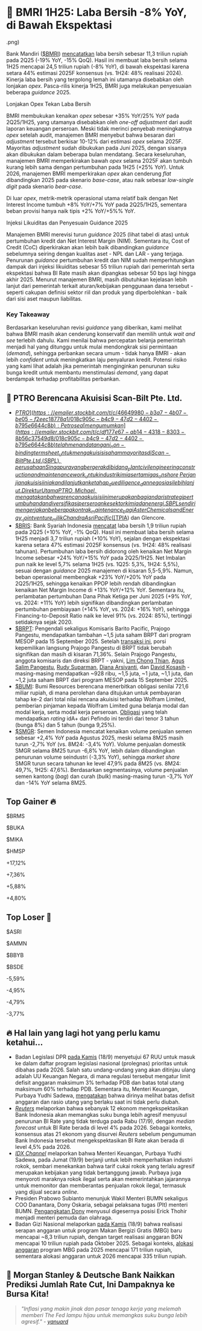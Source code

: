 # 🏦 BMRI 1H25: Laba Bersih -8% YoY, di Bawah Ekspektasi

.png)

Bank Mandiri ([$BMRI](https://emailer.stockbit.com/t/c/6c0723fe-ead2-4b77-9800-3f86cce5d09a/018c905c-b4c9-47d2-4402-b795e6644c8b)) [mencatatkan](https://emailer.stockbit.com/t/c/9716f0d4-bbd2-40b3-91b8-1e3989e6d9f4/018c905c-b4c9-47d2-4402-b795e6644c8b) laba bersih sebesar 11,3 triliun rupiah pada 2Q25 (\-19% YoY, -15% QoQ). Hasil ini membuat laba bersih selama 1H25 mencapai 24,5 triliun rupiah (\-8% YoY), di bawah ekspektasi karena setara 44% estimasi 2025F konsensus (vs. 1H24: 48% realisasi 2024). Kinerja laba bersih yang tergolong lemah ini utamanya disebabkan oleh lonjakan _opex_. Pasca-rilis kinerja 1H25, BMRI juga melakukan penyesuaian beberapa _guidance_ 2025.

Lonjakan Opex Tekan Laba Bersih

BMRI membukukan kenaikan _opex_ sebesar +35% YoY/25% YoY pada 2Q25/1H25, yang utamanya disebabkan oleh _one-off adjustment_ dari audit laporan keuangan perseroan. Meski tidak merinci penyebab meningkatnya _opex_ setelah audit, manajemen BMRI menyebut bahwa besaran dari _adjustment_ tersebut berkisar 10-12% dari estimasi _opex_ selama 2025F. Mayoritas _adjustment_ sudah dibukukan pada Juni 2025, dengan sisanya akan dibukukan dalam beberapa bulan mendatang. Secara keseluruhan, manajemen BMRI memperkirakan bawah _opex_ selama 2025F akan tumbuh kurang lebih sama dengan pertumbuhan pada 1H25 (+25% YoY). Untuk 2026, manajemen BMRI memperkirakan _opex_ akan cenderung _flat_ dibandingkan 2025 pada skenario _base-case_, atau naik sebesar _low-single digit_ pada skenario _bear-case_.

Di luar _opex_, metrik-metrik operasional utama relatif baik dengan Net Interest Income tumbuh +8% YoY/+7% YoY pada 2Q25/1H25, sementara beban provisi hanya naik tipis +2% YoY/+5%% YoY.

Injeksi Likuiditas dan Penyesuain Guidance 2025

Manajemen BMRI merevisi turun _guidance_ 2025 (lihat tabel di atas) untuk pertumbuhan kredit dan Net Interest Margin (NIM). Sementara itu, Cost of Credit (CoC) diperkirakan akan lebih baik dibandingkan _guidance_ sebelumnya seiring dengan kualitas aset - NPL dan LAR - yang terjaga. Penurunan _guidance_ pertumbuhan kredit dan NIM sudah memperhitungkan dampak dari injeksi likuiditas sebesar 55 triliun rupiah dari pemerintah serta ekspektasi bahwa BI Rate masih akan dipangkas sebesar 50 bps lagi hingga akhir 2025. Menurut manajemen BMRI, masih dibutuhkan kejelasan lebih lanjut dari pemerintah terkait aturan/kebijakan penggunaan dana tersebut - seperti cakupan definisi sektor riil dan produk yang diperbolehkan - baik dari sisi aset maupun liabilitas.

### Key Takeaway

Berdasarkan keseluruhan revisi _guidance_ yang diberikan, kami melihat bahwa BMRI masih akan cenderung konservatif dan memilih untuk _wait and see_ terlebih dahulu. Kami menilai bahwa percepatan belanja pemerintah menjadi hal yang ditunggu untuk mulai mendongkrak sisi permintaan (_demand_), sehingga perbankan secara umum - tidak hanya BMRI - akan lebih _confident_ untuk meningkatkan laju penyaluran kredit. Potensi risiko yang kami lihat adalah jika pemerintah menginginkan penurunan suku bunga kredit untuk membantu menstimulasi _demand_, yang dapat berdampak terhadap profitabilitas perbankan.

## 🤝 PTRO Berencana Akuisisi Scan-Bilt Pte. Ltd.

- [$PTRO](https://emailer.stockbit.com/t/c/46649980-b3a7-4b07-be05-f2eec18778a1/018c905c-b4c9-47d2-4402-b795e6644c8b): Petrosea [mengumumkan](https://emailer.stockbit.com/t/c/df177e67-ab14-4318-8303-8b56c37549d8/018c905c-b4c9-47d2-4402-b795e6644c8b) telah menandatangani _non-binding term sheet_ untuk mengakuisisi saham mayoritas di Scan-Bilt Pte. Ltd. (SBPL), perusahaan Singapura yang bergerak di bidang _plant civil engineering construction and maintenance work_ untuk industri kimia serta migas _onshore_. Perjanjian akuisisi ini akan dilanjutkan ke tahap _due diligence_ dan negosiasi lebih lanjut. Direktur Utama PTRO, Michael, mengatakan bahwa rencana akuisisi ini merupakan bagian dari strategi pertumbuhan dan diversifikasi perseroan ke sektor kimia dan energi. SBPL sendiri mengerjakan beberapa kontrak _maintenance_ bagi Aster Chemicals and Energy, _joint venture_ milik Chandra Asri Pacific ([$TPIA](https://emailer.stockbit.com/t/c/adbb8ac8-26d0-4803-aa18-80341fa641e1/018c905c-b4c9-47d2-4402-b795e6644c8b)) dan Glencore.
- [$BRIS](https://emailer.stockbit.com/t/c/96fd1e87-d6b4-4721-b514-2a78fa446db2/018c905c-b4c9-47d2-4402-b795e6644c8b): Bank Syariah Indonesia [mencatat](https://emailer.stockbit.com/t/c/b35795c9-a336-4705-bd41-6e8a94cb1530/018c905c-b4c9-47d2-4402-b795e6644c8b) laba bersih 1,9 triliun rupiah pada 2Q25 (+10% YoY, -1% QoQ). Hasil ini membuat laba bersih selama 1H25 menjadi 3,7 triliun rupiah (+10% YoY), sejalan dengan ekspektasi karena setara 47% estimasi 2025F konsensus (vs. 1H24: 48% realisasi tahunan). Pertumbuhan laba bersih didorong oleh kenaikan Net Margin Income sebesar +24% YoY/+15% YoY pada 2Q25/1H25. Net Imbalan pun naik ke level 5,7% selama 1H25 (vs. 1Q25: 5,3%, 1H24: 5,5%), sesuai dengan _guidance_ 2025 manajemen di kisaran 5,5-5,9%. Namun, beban operasional membengkak +23% YoY/+20% YoY pada 2Q25/1H25, sehingga kenaikan PPOP lebih rendah dibandingkan kenaikan Net Margin Income di +13% YoY/+12% YoY. Sementara itu, perlambatan pertumbuhan Dana Pihak Ketiga per Juni 2025 (+9% YoY, vs. 2024: +11% YoY) lebih signifikan dibandingkan perlambatan pertumbuhan pembiayaan (+14% YoY, vs. 2024: +16% YoY), sehingga Financing-to-Deposit Ratio naik ke level 91% (vs. 2024: 85%), tertinggi setidaknya sejak 2020.
- [$BRPT](https://emailer.stockbit.com/t/c/6303dfc9-d599-4e24-a6f5-392d96678acf/018c905c-b4c9-47d2-4402-b795e6644c8b): Pengendali sekaligus Komisaris Barito Pacific, Prajogo Pangestu, mendapatkan tambahan ~1,5 juta saham BRPT dari program MESOP pada 15 September 2025. Setelah [transaksi ini](https://emailer.stockbit.com/t/c/13286f5c-e0fa-4d88-944f-fa5418a94cc4/018c905c-b4c9-47d2-4402-b795e6644c8b), porsi kepemilikan langsung Prajogo Pangestu di BRPT tidak berubah signifikan dan masih di kisaran 71,36%. Selain Prajogo Pangestu, anggota komisaris dan direksi BRPT - yakni, [Lim Chong Thian](https://emailer.stockbit.com/t/c/4aadc0e1-cf1d-4b6f-a037-448cef60a1a3/018c905c-b4c9-47d2-4402-b795e6644c8b), [Agus Salim Pangestu](https://emailer.stockbit.com/t/c/a95b2cec-acfd-41e5-b552-0ecba6fd801a/018c905c-b4c9-47d2-4402-b795e6644c8b), [Rudy Suparman](https://emailer.stockbit.com/t/c/44da3275-09a6-4f0f-b1cc-6b1c5cdd3ef8/018c905c-b4c9-47d2-4402-b795e6644c8b), [Diana Arsiyanti](https://emailer.stockbit.com/t/c/1c7c0e96-3373-4363-83dd-676b13433c8c/018c905c-b4c9-47d2-4402-b795e6644c8b), dan [David Kosasih](https://emailer.stockbit.com/t/c/d5cc7d7e-b576-4ac2-bf51-9ab8b88f25be/018c905c-b4c9-47d2-4402-b795e6644c8b) - masing-masing mendapatkan ~928 ribu, ~1,5 juta, ~1 juta, ~1,1 juta, dan ~1,2 juta saham BRPT dari program MESOP pada 15 September 2025.
- [$BUMI](https://emailer.stockbit.com/t/c/15c7e3d0-9b10-48f7-ac98-6534d832cfed/018c905c-b4c9-47d2-4402-b795e6644c8b): Bumi Resources berencana menerbitkan obligasi senilai 721,6 miliar rupiah, di mana perolehan dana ditujukan untuk pembayaran tahap ke-2 dari total nilai rencana akuisisi terhadap Wolfram Limited, pemberian pinjaman kepada Wolfram Limited guna belanja modal dan modal kerja, serta modal kerja perseroan. [Obligasi](https://emailer.stockbit.com/t/c/e7e86822-3a6d-4482-a199-8bc76b5a15e1/018c905c-b4c9-47d2-4402-b795e6644c8b) yang telah mendapatkan _rating_ idA+ dari Pefindo ini terdiri dari tenor 3 tahun (bunga 8%) dan 5 tahun (bunga 9,25%).
- [$SMGR](https://emailer.stockbit.com/t/c/9890833b-e549-4f31-9cb1-9575fbc41f04/018c905c-b4c9-47d2-4402-b795e6644c8b): Semen Indonesia mencatat kenaikan volume penjualan semen sebesar +2,4% YoY pada Agustus 2025, meski selama 8M25 masih turun -2,7% YoY (vs. 8M24: -3,4% YoY). Volume penjualan domestik SMGR selama 8M25 turun -6,8% YoY, lebih dalam dibandingkan penurunan volume seindustri (-3,3% YoY), sehingga _market share_ SMGR turun secara tahunan ke level 47,9% pada 8M25 (vs. 8M24: 49,7%, 1H25: 47,6%). Berdasarkan segmentasinya, volume penjualan semen kantong (_bag_) dan curah (_bulk_) masing-masing turun -3,7% YoY dan -14% YoY selama 8M25.

## Top Gainer 🔥

$BRMS

$BUKA

$MIKA

$HMSP

+17,12%

+7,36%

+5,88%

+4,80%

## Top Loser 🤕

$ASRI

$AMMN

$BBYB

$BSDE

\-5,59%

\-4,95%

\-4,79%

\-3,77%

## 🔥 Hal lain yang lagi hot yang perlu kamu ketahui...

- Badan Legislasi DPR [pada Kamis](https://emailer.stockbit.com/t/c/f4637ef2-9117-4ad7-a62f-e7d578aa8ccf/018c905c-b4c9-47d2-4402-b795e6644c8b) (18/9) menyetujui 67 RUU untuk masuk ke dalam daftar program legislasi nasional (prolegnas) prioritas untuk dibahas pada 2026. Salah satu undang-undang yang akan ditinjau ulang adalah UU Keuangan Negara, di mana regulasi tersebut mengatur limit defisit anggaran maksimum 3% terhadap PDB dan batas total utang maksimum 60% terhadap PDB. Sementara itu, Menteri Keuangan, Purbaya Yudhi Sadewa, [mengatakan](https://emailer.stockbit.com/t/c/4c3416bd-2619-4985-b3f2-6dccefe9e67e/018c905c-b4c9-47d2-4402-b795e6644c8b) bahwa dirinya melihat batas defisit anggaran dan rasio utang yang berlaku saat ini tidak perlu diubah.
- [_Reuters_](https://emailer.stockbit.com/t/c/af2add37-c176-4e0f-bf62-af8e5906a307/018c905c-b4c9-47d2-4402-b795e6644c8b) melaporkan bahwa sebanyak 12 ekonom mengekspektasikan Bank Indonesia akan memangkas suku bunga lebih agresif menyusul penurunan BI Rate yang tidak terduga pada Rabu (17/9), dengan _median forecast_ untuk BI Rate berada di level 4% pada 2026. Sebagai konteks, konsensus atas 21 ekonom yang disurvei _Reuters_ sebelum pengumuman Bank Indonesia tersebut mengekspektasikan BI Rate akan berada di level 4,5% pada 2026.
- [_IDX Channel_](https://emailer.stockbit.com/t/c/5410ef82-e7d1-4fe6-897c-b06d94edca20/018c905c-b4c9-47d2-4402-b795e6644c8b) melaporkan bahwa Menteri Keuangan, Purbaya Yudhi Sadewa, pada Jumat (19/9) berjanji untuk lebih memperhatikan industri rokok, sembari menekankan bahwa tarif cukai rokok yang terlalu agresif merupakan kebijakan yang tidak bertanggung jawab. Purbaya juga menyoroti maraknya rokok ilegal serta akan memerintahkan jajarannya untuk memonitor dan memberantas penjualan rokok ilegal, termasuk yang dijual secara _online_.
- Presiden Prabowo Subianto menunjuk Wakil Menteri BUMN sekaligus COO Danantara, Dony Oskaria, sebagai pelaksana tugas (Plt) menteri BUMN. [Pengangkatan Dony](https://emailer.stockbit.com/t/c/d888ae10-920a-47a8-a371-c3558c44f35b/018c905c-b4c9-47d2-4402-b795e6644c8b) menyusul digesernya posisi Erick Thohir menjadi menteri pemuda dan olahraga.
- Badan Gizi Nasional melaporkan [pada Kamis](https://emailer.stockbit.com/t/c/df6aae08-f311-40e0-8834-1af0399b0160/018c905c-b4c9-47d2-4402-b795e6644c8b) (18/9) bahwa realisasi serapan anggaran untuk program Makan Bergizi Gratis (MBG) baru mencapai ~8,3 triliun rupiah, dengan target realisasi anggaran BGN mencapai 10 triliun rupiah pada Oktober 2025. Sebagai konteks, [alokasi anggaran](https://emailer.stockbit.com/t/c/4150068d-56fc-47ba-9103-c2ccf5becbe7/018c905c-b4c9-47d2-4402-b795e6644c8b) program MBG pada 2025 mencapai 171 triliun rupiah, sementara alokasi anggaran untuk 2026 mencapai 335 triliun rupiah.

## 🙌 Morgan Stanley & Deutsche Bank Naikkan Prediksi Jumlah Rate Cut, Ini Dampaknya ke Bursa Kita!

> _"Inflasi yang makin jinak dan pasar tenaga kerja yang melemah memberi The Fed lampu hijau untuk memangkas suku bunga lebih agresif." -_ [_yanuard_](https://emailer.stockbit.com/t/c/ab4f71a1-9aef-4191-9e11-2897d0429976/018c905c-b4c9-47d2-4402-b795e6644c8b)
